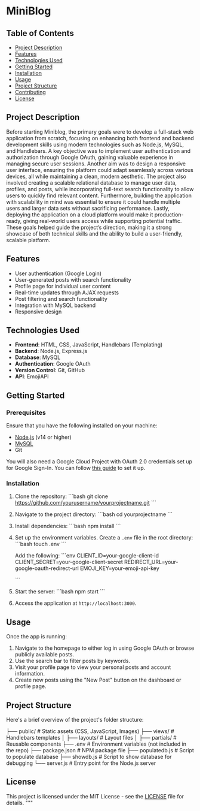 # MiniBlog

## Table of Contents
- [Project Description](#project-description)
- [Features](#features)
- [Technologies Used](#technologies-used)
- [Getting Started](#getting-started)
- [Installation](#installation)
- [Usage](#usage)
- [Project Structure](#project-structure)
- [Contributing](#contributing)
- [License](#license)

## Project Description

Before starting Miniblog, the primary goals were to develop a full-stack web application from scratch, focusing on enhancing both frontend and backend development skills using modern technologies such as Node.js, MySQL, and Handlebars. A key objective was to implement user authentication and authorization through Google OAuth, gaining valuable experience in managing secure user sessions. Another aim was to design a responsive user interface, ensuring the platform could adapt seamlessly across various devices, all while maintaining a clean, modern aesthetic. The project also involved creating a scalable relational database to manage user data, profiles, and posts, while incorporating full-text search functionality to allow users to quickly find relevant content. Furthermore, building the application with scalability in mind was essential to ensure it could handle multiple users and larger data sets without sacrificing performance. Lastly, deploying the application on a cloud platform would make it production-ready, giving real-world users access while supporting potential traffic. These goals helped guide the project’s direction, making it a strong showcase of both technical skills and the ability to build a user-friendly, scalable platform.

## Features

- User authentication (Google Login)
- User-generated posts with search functionality
- Profile page for individual user content
- Real-time updates through AJAX requests
- Post filtering and search functionality
- Integration with MySQL backend
- Responsive design

## Technologies Used

- **Frontend**: HTML, CSS, JavaScript, Handlebars (Templating)
- **Backend**: Node.js, Express.js
- **Database**: MySQL
- **Authentication**: Google OAuth
- **Version Control**: Git, GitHub
- **API**: EmojiAPI

## Getting Started

### Prerequisites

Ensure that you have the following installed on your machine:

- [Node.js](https://nodejs.org/) (v14 or higher)
- [MySQL](https://www.mysql.com/)
- Git

You will also need a Google Cloud Project with OAuth 2.0 credentials set up for Google Sign-In. You can follow [this guide](https://developers.google.com/identity/sign-in/web/sign-in) to set it up.

### Installation

1. Clone the repository:
   \`\`\`bash
   git clone https://github.com/yourusername/yourprojectname.git
   \`\`\`
   
2. Navigate to the project directory:
   \`\`\`bash
   cd yourprojectname
   \`\`\`

3. Install dependencies:
   \`\`\`bash
   npm install
   \`\`\`

4. Set up the environment variables. Create a `.env` file in the root directory:
   \`\`\`bash
   touch .env
   \`\`\`
   
   Add the following:
   \`\`\`env
   CLIENT_ID=your-google-client-id
    CLIENT_SECRET=your-google-client-secret
    REDIRECT_URL=your-google-oauth-redirect-url
    EMOJI_KEY=your-emoji-api-key

   \`\`\`

5. Start the server:
   \`\`\`bash
   npm start
   \`\`\`

6. Access the application at `http://localhost:3000`.

## Usage

Once the app is running:

1. Navigate to the homepage to either log in using Google OAuth or browse publicly available posts.
2. Use the search bar to filter posts by keywords.
3. Visit your profile page to view your personal posts and account information.
4. Create new posts using the "New Post" button on the dashboard or profile page.

## Project Structure

Here's a brief overview of the project's folder structure:

├── public/              # Static assets (CSS, JavaScript, Images)
├── views/               # Handlebars templates
│   ├── layouts/         # Layout files
│   ├── partials/        # Reusable components
├── .env                 # Environment variables (not included in the repo)
├── package.json         # NPM package file
├── populatedb.js        # Script to populate database
├── showdb.js            # Script to show database for debugging
└── server.js            # Entry point for the Node.js server


## License

This project is licensed under the MIT License - see the [LICENSE](LICENSE) file for details.
"""
